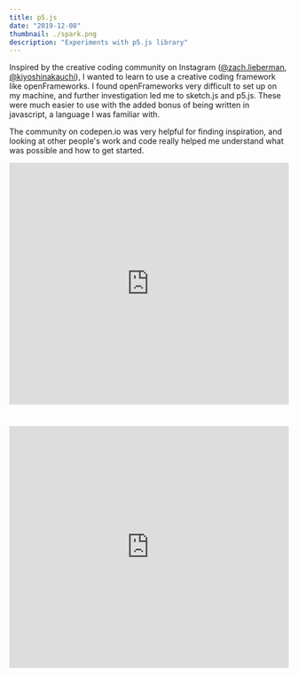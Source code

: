 ```yaml
---
title: p5.js
date: "2019-12-08"
thumbnail: ./spark.png
description: "Experiments with p5.js library"
---
```


Inspired by the creative coding community on Instagram ([@zach.lieberman](https://www.instagram.com/zach.lieberman/), [@kiyoshinakauchi](https://www.instagram.com/kiyoshinakauchi/)), I wanted to learn to use a creative coding framework like openFrameworks. I found openFrameworks very difficult to set up on my machine, and further investigation led me to sketch.js and p5.js. These were much easier to use with the added bonus of being written in javascript, a language I was familiar with.

The community on codepen.io was very helpful for finding inspiration, and looking at other people's work and code really helped me understand what was possible and how to get started.

<iframe height="436" style="width: 100%;" scrolling="no" title="Sparks" src="https://codepen.io/amandakys/embed/preview/bGNpXyy?height=436&theme-id=dark&default-tab=result" frameborder="no" allowtransparency="true" allowfullscreen="true">
  See the Pen <a href='https://codepen.io/amandakys/pen/bGNpXyy'>Sparks</a> by Amanda Koh
  (<a href='https://codepen.io/amandakys'>@amandakys</a>) on <a href='https://codepen.io'>CodePen</a>.
</iframe>

<div style="height: 4vw"></div>

<iframe height="436" style="width: 100%;" scrolling="no" title="Magnetic" src="https://codepen.io/amandakys/embed/preview/zYxZjvp?height=265&theme-id=dark&default-tab=result" frameborder="no" allowtransparency="true" allowfullscreen="true">
  See the Pen <a href='https://codepen.io/amandakys/pen/zYxZjvp'>Magnetic</a> by Amanda Koh
  (<a href='https://codepen.io/amandakys'>@amandakys</a>) on <a href='https://codepen.io'>CodePen</a>.
</iframe>
